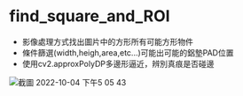 # find_square_and_ROI
- 影像處理方式找出圖片中的方形所有可能方形物件
- 條件篩選(width,heigh,area,etc...)可能出可能的鋁墊PAD位置
- 使用cv2.approxPolyDP多邊形逼近，辨別真痕是否碰邊

![截圖 2022-10-04 下午5 05 43](https://user-images.githubusercontent.com/107407057/193780416-9e94c3c6-79d6-4128-a4e4-a072b1129781.png)

